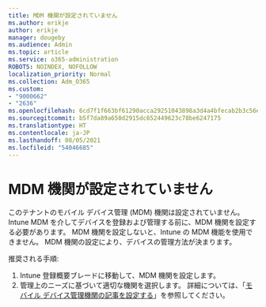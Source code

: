 ```yaml
---
title: MDM 機関が設定されていません
ms.author: erikje
author: erikje
manager: dougeby
ms.audience: Admin
ms.topic: article
ms.service: o365-administration
ROBOTS: NOINDEX, NOFOLLOW
localization_priority: Normal
ms.collection: Adm_O365
ms.custom:
- "9000662"
- "2636"
ms.openlocfilehash: 6cd7f1f663bf61290acca29251043898a3d4a4bfecab2b3c56eeb3207e8ccf9d
ms.sourcegitcommit: b5f7da89a650d2915dc652449623c78be6247175
ms.translationtype: HT
ms.contentlocale: ja-JP
ms.lasthandoff: 08/05/2021
ms.locfileid: "54046685"
---
```

# <a name="your-mdm-authority-is-not-set"></a>MDM 機関が設定されていません

このテナントのモバイル デバイス管理 (MDM) 機関は設定されていません。 Intune MDM を介してデバイスを登録および管理する前に、MDM 機関を設定する必要があります。 MDM 機関を設定しないと、Intune の MDM 機能を使用できません。 MDM 機関の設定により、デバイスの管理方法が決まります。

推奨される手順:
1. Intune 登録概要ブレードに移動して、MDM 機関を設定します。
2. 管理上のニーズに基づいて適切な機関を選択します。 詳細については、「[モバイル デバイス管理機関の記事を設定する](https://docs.microsoft.com/intune/mdm-authority-set)」を参照してください。